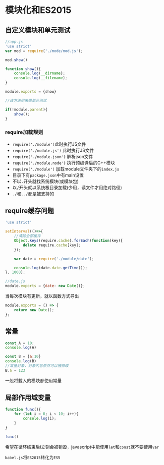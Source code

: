 # 模块化和ES2015

## 自定义模块和单元测试

````javascript
//app.js
'use strict'
var mod = require('./mode/mod.js');

mod.show()

````

```javascript
function show(){
	console.log(__dirname);
	console.log(__filename);
}

module.exports = {show}

//该方法用来做单元测试

if(!module.parent){
	show();
}
```

### require加载规则

- `require('./module')`此时执行JS文件
- `require('./module.js')` 此时执行JS文件
- `require('./module.json')` 解析json文件
- `require('./module.node')` 执行预编译后的C++模块
- `require('./module')` 加载module文件夹下的`index.js`
- 目录下有`package.json`中有main设置
- 不以`.`开头就找系统模块(或模块包)
- 以`/`开头就以系统根目录加载(少用，读文件才用绝对路径)
- `./`和`../`都是被支持的

## require缓存问题

```javascript
'use strict'

setInterval(()=>{
	//清除全部缓存
	Object.keys(require.cache).forEach(function(key){
		delete require.cache[key];
	});

	var date = require('./module/date');

	console.log(date.date.getTime());
}, 1000);

//date.js
module.exports = {date: new Date()};
```

当每次模块有更新，就以函数方式导出

```javascript
module.exports = () => {
	return new Date();
};
```

## 常量

```javascript
const A = 10;
console.log(A)

const B = {a:10}
console.log(B)
//常量对象，对象内容依然可以被修改
B.a = 123
```

一般将载入的模块都使用常量

## 局部作用域变量

```javascript
function func(){
	for (let i = 0; i < 10; i++){
		console.log(i);
	}
}

func()
```

希望在循环结束后i立刻会被销毁，javascript中能使用`let`和`const`就不要使用`var`

`babel.js`将`ES2015`转化为`ES5`












